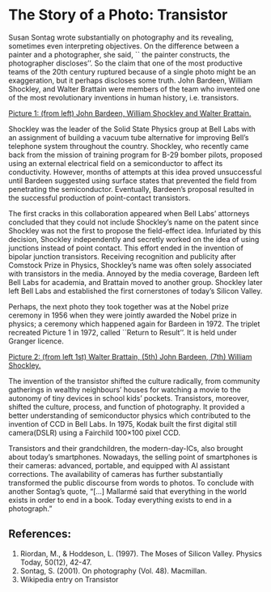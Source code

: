 # The Story of a Photo: Transistor

Susan Sontag wrote substantially on photography and its revealing, sometimes even interpreting objectives. On the difference between a painter and a photographer, she said, `` the painter constructs, the photographer discloses’’. So the claim that one of the most productive teams of the 20th century ruptured because of a single photo might be an exaggeration, but it perhaps discloses some truth. John Bardeen, William Shockley, and Walter Brattain were members of the team who invented one of the most revolutionary inventions in human history, i.e. transistors. 

[Picture 1: (from left) John Bardeen, William Shockley and Walter Brattain.](https://upload.wikimedia.org/wikipedia/commons/c/c2/Bardeen_Shockley_Brattain_1948.JPG)

Shockley was the leader of the Solid State Physics group at Bell Labs with an assignment of building a vacuum tube alternative for improving Bell’s telephone system throughout the country. Shockley, who recently came back from the mission of training program for B-29 bomber pilots,  proposed using an external electrical field on a semiconductor to affect its conductivity. However, months of attempts at this idea proved unsuccessful until Bardeen suggested using surface states that prevented the field from penetrating the semiconductor. Eventually, Bardeen’s proposal resulted in the successful production of point-contact transistors. 

The first cracks in this collaboration appeared when Bell Labs’ attorneys concluded that they could not include  Shockley’s name on the patent since Shockley was not the first to propose the field-effect idea. Infuriated by this decision, Shockley independently and secretly worked on the idea of using junctions instead of point contact. This effort ended in the invention of bipolar junction transistors. Receiving recognition and publicity after Comstock Prize in Physics, Shockley’s name was often solely associated with transistors in the media.  Annoyed by the media coverage, Bardeen left Bell Labs for academia, and Brattain moved to another group. Shockley later left Bell Labs and established the first cornerstones of today’s Silicon Valley. 

Perhaps, the next photo they took together was at the Nobel prize ceremony in 1956 when they were jointly awarded the Nobel prize in physics; a ceremony which happened again for Bardeen in 1972. The triplet recreated Picture 1 in 1972, called ``Return to Result’’. It is held under Granger licence. 


[Picture 2: (from left 1st) Walter Brattain, (5th)  John Bardeen, (7th) William Shockley.](https://static.stacker.com/s3fs-public/styles/slide_desktop/s3/2020-11/croppedGettyImages613469674I9A6jpg.jpeg)

The invention of the transistor shifted the culture radically, from community gatherings in wealthy neighbours’ houses for watching a movie to the autonomy of tiny devices in school kids’ pockets. Transistors, moreover, shifted the culture, process, and function of photography.  It provided a better understanding of semiconductor physics which contributed to the invention of CCD in Bell Labs. In 1975,  Kodak built the first digital still camera(DSLR) using a Fairchild 100×100 pixel CCD. 

Transistors and their grandchildren, the modern-day-ICs, also brought about today’s smartphones. Nowadays, the selling point of smartphones is their cameras: advanced, portable, and equipped with AI assistant corrections. The availability of cameras has further substantially transformed the public discourse from words to photos. To conclude with another Sontag’s quote, “[...] Mallarmé said that everything in the world exists in order to end in a book. Today everything exists to end in a photograph.” 


## References: 
1. Riordan, M., & Hoddeson, L. (1997). The Moses of Silicon Valley. Physics Today, 50(12), 42-47. 
2. Sontag, S. (2001). On photography (Vol. 48). Macmillan.
3. Wikipedia entry on Transistor 
